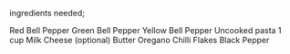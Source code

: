 ingredients needed;

Red Bell Pepper
Green Bell Pepper
Yellow Bell Pepper
Uncooked pasta
1 cup Milk
Cheese (optional)
Butter
Oregano
Chilli Flakes
Black Pepper